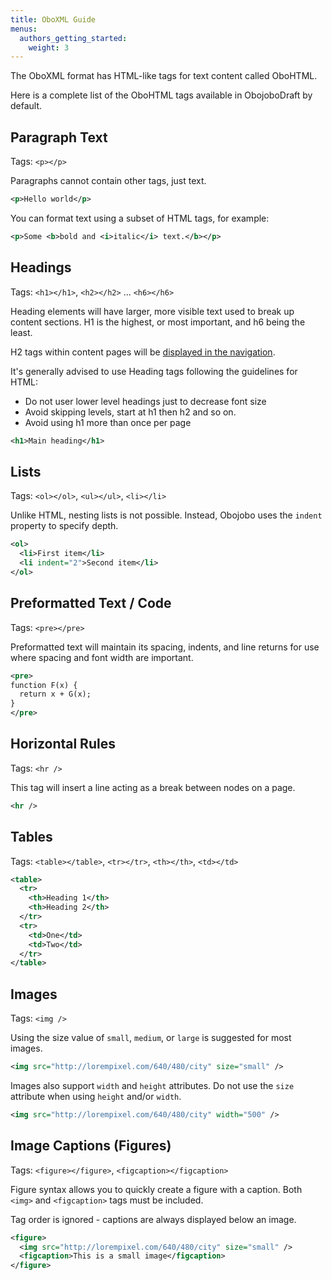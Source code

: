 ```yaml
---
title: OboXML Guide
menus:
  authors_getting_started:
    weight: 3
---
```


The OboXML format has HTML-like tags for text content called OboHTML.

Here is a complete list of the OboHTML tags available in ObojoboDraft by default.

## Paragraph Text

Tags: `<p></p>`

Paragraphs cannot contain other tags, just text.

```xml
<p>Hello world</p>
```

You can format text using a subset of HTML tags, for example:

```xml
<p>Some <b>bold and <i>italic</i> text.</b></p>
```

## Headings

Tags: `<h1></h1>`, `<h2></h2>` ... `<h6></h6>`

Heading elements will have larger, more visible text used to break up content sections. H1 is the highest, or most important, and h6 being the least.

H2 tags within content pages will be [displayed in the navigation](./#navigation-menu).

It's generally advised to use Heading tags following the guidelines for HTML:

- Do not user lower level headings just to decrease font size
- Avoid skipping levels, start at h1 then h2 and so on.
- Avoid using h1 more than once per page

```xml
<h1>Main heading</h1>
```

## Lists

Tags: `<ol></ol>`, `<ul></ul>`, `<li></li>`

Unlike HTML, nesting lists is not possible. Instead, Obojobo uses the `indent` property to specify depth.

```xml
<ol>
  <li>First item</li>
  <li indent="2">Second item</li>
</ol>
```

## Preformatted Text / Code

Tags: `<pre></pre>`

Preformatted text will maintain its spacing, indents, and line returns for use where spacing and font width are important.

```xml
<pre>
function F(x) {
  return x + G(x);
}
</pre>
```

## Horizontal Rules

Tags: `<hr />`

This tag will insert a line acting as a break between nodes on a page.

```xml
<hr />
```

## Tables

Tags: `<table></table>`, `<tr></tr>`, `<th></th>`, `<td></td>`

```xml
<table>
  <tr>
    <th>Heading 1</th>
    <th>Heading 2</th>
  </tr>
  <tr>
    <td>One</td>
    <td>Two</td>
  </tr>
</table>
```

## Images

Tags: `<img />`

Using the size value of `small`, `medium`, or `large` is suggested for most images.

```xml
<img src="http://lorempixel.com/640/480/city" size="small" />
```

Images also support `width` and `height` attributes. Do not use the `size` attribute when using `height` and/or `width`.

```xml
<img src="http://lorempixel.com/640/480/city" width="500" />
```

## Image Captions (Figures)

Tags: `<figure></figure>`, `<figcaption></figcaption>`

Figure syntax allows you to quickly create a figure with a caption. Both `<img>` and `<figcaption>` tags must be included.

Tag order is ignored - captions are always displayed below an image.

```xml
<figure>
  <img src="http://lorempixel.com/640/480/city" size="small" />
  <figcaption>This is a small image</figcaption>
</figure>
```
